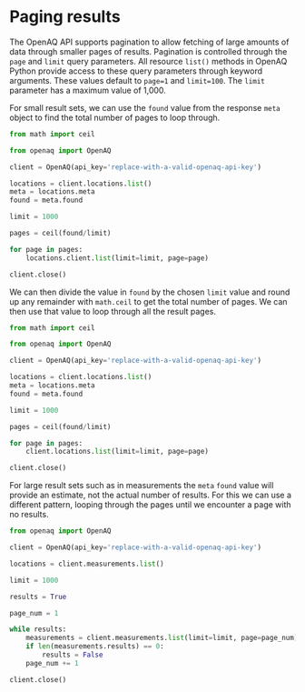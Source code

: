 # Paging results

The OpenAQ API supports pagination to allow fetching of large amounts of data
through smaller pages of results. Pagination is controlled through the `page`
and `limit` query parameters. All resource `list()` methods in OpenAQ Python
provide access to these query parameters through keyword arguments. These values
default to `page=1` and `limit=100`. The `limit` parameter has a maximum value
of 1,000.

For small result sets, we can use the `found` value from the response `meta`
object to find the total number of pages to loop through.

```py hl_lines="13"
from math import ceil

from openaq import OpenAQ

client = OpenAQ(api_key='replace-with-a-valid-openaq-api-key')

locations = client.locations.list()
meta = locations.meta
found = meta.found

limit = 1000

pages = ceil(found/limit)

for page in pages:
    locations.client.list(limit=limit, page=page)

client.close()
```

We can then divide the value in `found` by the chosen `limit` value and round up
any remainder with `math.ceil` to get the total number of pages. We can then use
that value to loop through all the result pages.

```py hl_lines="13-16"
from math import ceil

from openaq import OpenAQ

client = OpenAQ(api_key='replace-with-a-valid-openaq-api-key')

locations = client.locations.list()
meta = locations.meta
found = meta.found

limit = 1000

pages = ceil(found/limit)

for page in pages:
    client.locations.list(limit=limit, page=page)

client.close()
```

For large result sets such as in measurements the `meta` `found` value will
provide an estimate, not the actual number of results. For this we can use a
different pattern, looping through the pages until we encounter a page with no
results.

```py hl_lines="15-17"
from openaq import OpenAQ

client = OpenAQ(api_key='replace-with-a-valid-openaq-api-key')

locations = client.measurements.list()

limit = 1000

results = True

page_num = 1

while results:
    measurements = client.measurements.list(limit=limit, page=page_num)
    if len(measurements.results) == 0:
        results = False
    page_num += 1

client.close()
```
